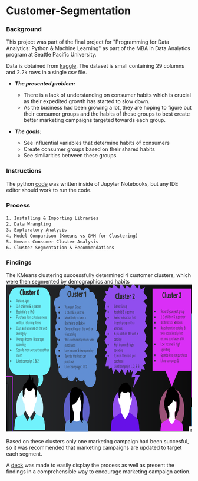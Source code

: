 # Customer-Segmentation
### Background
This project was part of the final project for "Programming for Data Analytics: Python & Machine Learning" as part of the MBA in Data Analytics program at Seattle Pacific University. 

Data is obtained from [kaggle](https://www.kaggle.com/imakash3011/customer-personality-analysis). The dataset is small containing 29 columns and 2.2k rows in a single csv file. 

* ***The presented problem:***
    - There is a lack of understanding on consumer habits which is crucial as their expedited growth has started to slow down. 
    - As the business had been growing a lot, they are hoping to figure out their consumer groups and the habits of these groups to best create better marketing campaigns targeted towards each group. 

* ***The goals:*** 
    - See influential variables that determine habits of consumers
    - Create consumer groups based on their shared habits 
    - See similarities between these groups

### Instructions
The python [code](https://github.com/Samantha-Britschgi/Customer-Segmentaion/blob/dcd9b8d4241ef441d80f0c0abdf940da95557b18/EDA%20&%20Customer%20Segmentation.ipynb) was written inside of Jupyter Notebooks, but any IDE editor should work to run the code.
 
### Process
    1. Installing & Importing Libraries
    2. Data Wrangling 
    3. Exploratory Analysis
    4. Model Comparison (Kmeans vs GMM for Clustering)
    5. Kmeans Consumer Cluster Analysis 
    6. Cluster Segmentation & Recommendations
    
### Findings
The KMeans clustering successfully determined 4 customer clusters, which were then segmented by demographics and habits  
<img src="https://github.com/Samantha-Britschgi/Customer-Segmentaion/blob/dcd9b8d4241ef441d80f0c0abdf940da95557b18/Customer-Segmentation%20Images/Clusters.png" width="800" height="400" />

Based on these clusters only one marketing campaign had been succesful, so it was recommended that marketing campaigns are updated to target each segment.

A [deck](https://docs.google.com/presentation/d/1GGol9PqSIw4yfXw50EyIArNH6T-FTt5amRpb6rJwM_s/edit?usp=sharing) was made to easily display the process as well as present the findings in a comprehensible way to encourage marketing campaign action.

